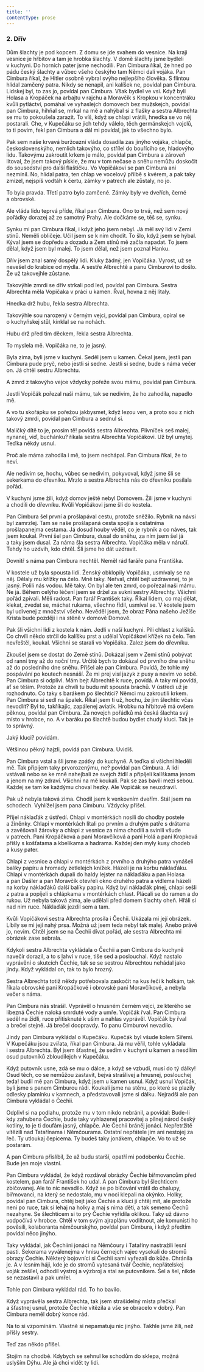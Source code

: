 ```yaml
---
title: ''
contentType: prose
---
```


### 2\. Dřív

  

Dům šlachty je pod kopcem. Z domu se jde svahem do vesnice. Na kraji vesnice je hřbitov a tam je hrobka šlachty. V domě šlachty jsme bydleli v kuchyni. Do horních pater jsme nechodili. Pan Cimbura říkal, že hned po pádu český šlachty a vůbec všeho českýho tam Němci dali vojáka. Pan Cimbura říkal, že Hitler osobně vybral svýho nejlepšího člověka. S flintou hlídal zamčený patra. Nikdy se nenapil, ani kalíšek ne, povídal pan Cimbura. Lidskej byl, to zas jo, povídal pan Cimbura. Však bydlel ve vsi. Když byli Holasa a Kropáček na arbajtu v rajchu a Moravčík s Kropkou v koncentráku kvůli pyt­láctví, pomáhal ve vyhaslejch domovech bez mužskejch, povídal pan Cimbura, hihňal se, mrkal na mě a nahýbal si z flašky a sestra Al­brechta se mu to pokoušela zarazit. To víš, když se chlapi vrátili, hnedka se vo něj postarali. Che, v Kupečáku se jich tehdy válelo, těch germánskejch vojclů, to ti povim, řekl pan Cimbura a dál mi povídal, jak to všechno bylo.

Pak sem naše krvavá buržoazní vláda dosadila zas jinýho vojáka, chlapče, československýho, nemlich takovýho, co střílel do bouřícího se, hladovýho lidu. Takovýmu zakroutit krkem je málo, povídal pan Cimbura a zároveň litoval, že jsem takový pískle, že mu v tom nečase a sněhu nemůžu doskočit do sousedství pro další flaštičku. Vo Vopičákovi se pan Cimbura ani nezmínil. No, hlídal patra, ten chlap ve vocelový přilbě s kvérem, a pak taky zmizel, nejspíš vodtáh k čertu, zámky v patrech ale zůstaly, no jo.

To byla pravda. Třetí patro bylo zamčené. Zámky byly ve dveřích, černé a obrovské.

Ale vláda lidu teprvá příde, říkal pan Cimbura. Ono to trvá, než sem nový pořádky dorazej až ze samotný Prahy. Ale dočkáme se, těš se, synku.

Synku mi pan Cimbura říkal, i když jeho jsem nebyl. Já měl svý lidi v Zemi stínů. Neměli obličeje. Učil jsem se k nim chodit. To šlo, když jsem se hýbal. Kýval jsem se dopředu a dozadu a Zem stínů mě začla napadat. To jsem dělal, když jsem byl malej. To jsem dělal, než jsem poznal Hanku.

Dřív jsem znal samý dospělý lidi. Kluky žádný, jen Vopičáka. Vyrost, už se nevešel do krabice od mýdla. A sestře Albrechtě a panu Cim­burovi to došlo. Že už takovejhle zůstane.

Takovýhle zmrdi se dřív strkali pod led, povídal pan Cimbura. Sestra Albrechta měla Vopičaka v práci u kamen. Řval, hovna z něj lítaly.

Hnedka drž hubu, řekla sestra Albrechta.

Takovýhle sou narozený v černým vejci, povídal pan Cimbura, opíral se o kuchyňskej stůl, kinklal se na nohách.

Hubu drž před tim děckem, řekla sestra Albrechta.

To myslela mě. Vopičáka ne, to je jasný.

Byla zima, byli jsme v kuchyni. Seděl jsem u kamen. Čekal jsem, jestli pan Cimbura pude pryč, nebo jestli si sedne. Jestli si sedne, bude s náma večer on. Já chtěl sestru Albrechtu.

A zmrd z takovýho vejce vždycky pořeže svou mámu, povídal pan Cimbura.

Jestli Vopičák pořezal naši mámu, tak se nedivim, že ho zahodila, napadlo mě.

A vo tu skořápku se pořežou jakbysmet, když lezou ven, a proto sou z nich takový zmrdi, povídal pan Cimbura a sednul si.

Maličký dítě to je, prosim tě! povídá sestra Albrechta. Plivníček seš malej, nynanej, viď, buchánku? říkala sestra Albrechta Vopičákovi. Už byl umytej. Teďka někdy usnul.

Proč ale máma zahodila i mě, to jsem nechápal. Pan Cimbura říkal, že to neví.

Ale nedivim se, hochu, vůbec se nedivim, pokyvoval, když jsme šli se sekerkama do dřevníku. Mrzlo a sestra Albrechta nás do dřevníku posílala pořád.

V kuchyni jsme žili, když domov ještě nebyl Domovem. Žili jsme v kuchyni a chodili do dřevníku. Kvůli Vopičákovi jsme šli do kostela.

Pan Cimbura šel první a prošlapával cestu, protože sněžilo. Rybník na návsi byl zamrzlej. Tam se naše prošlapaná cesta spojila s ostatníma prošlapanejma cestama. Já dosud houby věděl, co je rybník a co náves, tak jsem koukal. První šel pan Cimbura, dusal do sněhu, za ním jsem šel já a taky jsem dusal. Za náma šla sestra Albrechta. Vopičáka měla v náručí. Tehdy ho uzdvih, kdo chtěl. Šli jsme ho dát uzdravit.

Dovnitř s náma pan Cimbura nechtěl. Neměl rád faráře pana Fran­tiška.

V kostele už byla spousta lidí. Ženský obklopily Vopičáka, usmívaly se na něj. Dělaly mu křížky na čelo. Mně taky. Neřval, chtěl bejt uzdravenej, to je jasný. Polili nás vodou. Mě taky. On byl ale ten zmrd, co pořezal naši mámu. Ne já. Během celýho léčení jsem se držel za sukni sestry Albrechty. Všichni pořád zpívali. Měli radost. Pan farář František taky. Říkal lidem, co maj dělat, klekat, zvedat se, máchat rukama, všechno řídil, usmíval se. V kostele jsem byl udivenej z množství všeho. Nevěděl jsem, že obraz Pána našeho Ježíše Krista bude později i na stěně v domově Domově.

Pak šli všichni lidi z kostela k nám. Jedli v naší kuchyni. Pili chlast z kalíšků. Co chvíli někdo strčil do kalíšku prst a udělal Vopičákovi křížek na čelo. Ten nevřeštěl, koukal. Všichni se starali vo Vopičáka. Zalez jsem do dřevníku.

Zkoušel jsem se dostat do Země stínů. Dokázal jsem v Zemi stínů pobývat od ranní tmy až do noční tmy. Určitě bych to dokázal od prvního dne sněhu až do posledního dne sněhu. Přišel ale pan Cimbura. Povídá, že tohle mý pospávání po koutech nesnáší. Že mi prej visí jazyk z pusy a nevim vo sobě. Pan Cimbura si odplivl. Mám bejt Albrechtě k ruce, povídá. A taky mi povídá, ať se těšim. Protože za chvíli tu budu mít spousta bráchů. V ústředí už je rozhodnuto. Co taky s barákem po šlechtici? Němci mu zakroutili krkem. Pan Cimbura si sedl na špalek. Říkal jsem ti už, hochu, že jim šlechtic včas nevodlít? Byl to, takříkajíc, zapálenej aviatik. Hrobku na hřbitově má ovšem pěknou, povídal pan Cimbura. Za novejch pořádků má česká šlachta svý místo v hrobce, no. A v baráku po šlachtě budou bydlet chudý kluci. Tak je to správný.

Jaký kluci? povídám.

Většinou pěkný hajzli, povídá pan Cimbura. Uvidíš.

Pan Cimbura vstal a šli jsme zpátky do kuchyně. A teďka si všichni hleděli mě. Tak připijem taky prvorozenýmu, ne? povídal pan Cimbura. A lidi vstávali nebo se ke mně nahejbali ze svejch židlí a připíjeli kalíškama jenom a jenom na mý zdraví. Všichni na mě koukali. Pak se zas bavili mezi sebou. Každej se tam ke každýmu choval hezky. Ale Vopičák se neuzdravil.

Pak už nebyla taková zima. Chodil jsem k venkovním dveřím. Stál jsem na schodech. Vyhlížel jsem pana Cimburu. Vždycky přišel.

Přijel náklaďák z ústředí. Chlapi v montérkách nosili do chodby postele a žíněnky. Chlapi v montérkách lítali po prvním a druhým patře s drátama a zavěšovali žárovky a chlapi z vesnice za nima chodili a svinili všude v patrech. Pani Kropáčková a pani Moravčíková a pani Holá a pani Kropková přišly s košťatama a kbelíkama a hadra­ma. Každej den myly kusy chodeb a kusy pater.

Chlapi z vesnice a chlapi v montérkách z prvního a druhýho patra vynášeli balíky papíru a hromady zetlelejch knížek. Házeli je na korbu náklaďáku. Chlapi v montérkách dupali do haldy lejster na náklaďáku a pan Holasa a pan Dašler a pan Moravčík otevřeli okno druhého patra a vidlema házeli na korby náklaďáků další balíky papíru. Když byl náklaďák plnej, chlapi sešli z patra a popíjeli s chlápkama v montérkách chlast. Plácali se do ramen a do rukou. Už nebyla taková zima, ale udělali před domem šlachty oheň. Hřáli si nad nim ruce. Náklaďák jezdil sem a tam.

Kvůli Vopičákovi sestra Albrechta prosila i Čechii. Ukázala mi její obrázek. Líbily se mi její nahý prsa. Možná už jsem teda nebyl tak malej. Anebo právě jo, nevim. Chtěl jsem se na Čechii dívat pořád, ale sestra Albrechta mi obrázek zase sebrala.

Kdykoli sestra Albrechta vykládala o Čechii a pan Cimbura do kuchyně navečír dorazil, a to s lahví v ruce, tiše sed a poslouchal. Když nastalo vyprávění o skutcích Čechie, tak se se sestrou Albrechtou nehádal jako jindy. Když vykládal on, tak to bylo hrozný.

Sestra Albrechta totiž někdy potřebovala zaskočit na kus řeči k holkám, tak říkala obrovské pani Kropáčkové i obrovské pani Moravčíkové, a nebyla večer s náma.

Pan Cimbura nás strašil. Vyprávěl o hnusném černém vejci, ze kterého se líbezná Čechie naloká smrduté vody a umře. Vopičák řval. Pan Cimbura seděl na židli, ruce přitisknuté k uším a nahlas vyprávěl. Vopičák by řval a brečel stejně. Já brečel doopravdy. To panu Cimburovi nevadilo.

Jindy pan Cimbura vykládal o Kupečáku. Kupečák byl všude kolem Siřemi. V Kupečáku jsou zvířata, říkal pan Cimbura. Já mu věřil, tohle vykládala i sestra Albrechta. Byl jsem šťastnej, že sedim v kuchyni u kamen a nesdílím osud putovníků zbloudilejch v Kupečáku.

Když putovník usne, zdá se mu o dálce, a když se vzbudí, musí do tý dálky! Osud těch, co se nemůžou zastavit, bejvá strašlivej a hnusnej, poslouchej teda! budil mě pan Cimbura, když jsem u kamen usnul. Když usnul Vopičák, byli jsme s panem Cimburou rádi. Koukali jsme na stěnu, po které se plazily odlesky plamínku v kamnech, a představovali jsme si dálku. Nejradši ale pan Cimbura vykládal o Čechii.

Odplivl si na podlahu, protože mu v tom nikdo nebránil, a povídal: Bude-li kdy zahubena Čechie, bude taky vyhlazenej pracovitej a pilnej národ český kotliny, to je ti doufám jasný, chlapče. Ale Čechii bráněj jonáci. Nepřetržitě vítězili nad Tatařínama i Němčourama. Ostatní nepřátele jim ani nestojej za řeč. Ty utloukaj čepicema. Ty budeš taky jonákem, chlapče. Vo to už se postarám.

A pan Cimbura přislíbil, že až budu starší, opatří mi podobenku Čechie. Bude jen moje vlastní.

Pan Cimbura vykládal, že když rozdával obrázky Čechie biřmovancům před kostelem, pan farář František ho udal. A pan Cimbura byl šlechticem zbičovanej. Ale to nic nevadilo. Když se po bičování vrátil do chalupy, biřmovanci, na který se nedostalo, mu v noci klepali na okýnko. Holky, povídal pan Cimbura, chtěj bejt jako Čechie a kluci jí chtěj mít, ale protože neni po ruce, tak si lehaj na holky a maj s nima děti, a tak semeno Čechů nezahyne. Se šlechticem si to prý Čechie vyřídila oklikou. Taky už dávno vodpočívá v hrobce. Chtěl v tom svým ajraplánu vodlítnout, ale komunisti ho pověsili, kolaboranta němčourskýho, povídal pan Cimbura, i když předtím povídal něco jinýho.

Taky vykládal, jak Čechiini jonáci na Němčoury i Tataříny nastražili lesní pasti. Sekerama vyválenejma v hnisu černejch vajec vysekali do stromů obrazy Čechie. Některý bojovníci si Čechii sami vyřezali do kůže. Chránila je. A v lesním háji, kde je do stromů vytesaná tvář Čechie, nepřátelskej voják zešílel, odhodil výstroj a výzbroj a stal se putovníkem. Šel a šel, nikde se nezastavil a pak umřel.

Tohle pan Cimbura vykládal rád. To ho bavilo.

Když vyprávěla sestra Albrechta, tak jsem strašidelný místa přečkal a šťastnej usnul, protože Čechie vítězila a vše se obracelo v dobrý. Pan Cimbura neměl dobrý konce rád.

Na to si vzpomínám. Vlastně si nepamatuju nic jinýho. Takhle jsme žili, než přišly sestry.

Teď zas někdo přišel.

Stojím na chodbě. Kdybych se sehnul ke schodům do sklepa, možná uslyším Dýhu. Ale já chci vidět ty lidi.
